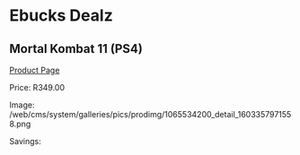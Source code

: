 
# Ebucks Dealz
## Mortal Kombat 11 (PS4)
[Product Page](https://www.ebucks.com/web/shop/productSelected.do?prodId=1065534200&catId=724351586)

Price: R349.00

Image: /web/cms/system/galleries/pics/prodimg/1065534200_detail_1603357971558.png

Savings: 


	